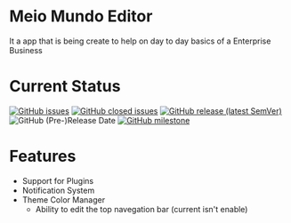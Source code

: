 # Meio Mundo Editor

It a app that is being create to help on day to day basics of a Enterprise Business

# Current Status

[![GitHub issues](https://img.shields.io/github/issues-raw/WinterStudios/MeioMundo)](https://github.com/WinterStudios/MeioMundo/issues)
[![GitHub closed issues](https://img.shields.io/github/issues-closed-raw/WinterStudios/MeioMundo?color=green)](https://github.com/WinterStudios/MeioMundo/issues?q=is%3Aclosed)
[![GitHub release (latest SemVer)](https://img.shields.io/github/v/release/WinterStudios/MeioMundo?include_prereleases)](https://github.com/WinterStudios/MeioMundo/releases/latest)
![GitHub (Pre-)Release Date](https://img.shields.io/github/release-date-pre/WinterStudios/MeioMundo)
[![GitHub milestone](https://img.shields.io/github/milestones/progress-percent/WinterStudios/MeioMundo/1)](https://github.com/WinterStudios/MeioMundo/milestone/1)

# Features
- Support for Plugins
- Notification System
- Theme Color Manager
  - Ability to edit the top navegation bar (current isn't enable)

